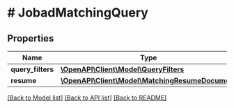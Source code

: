 # # JobadMatchingQuery

## Properties

Name | Type | Description | Notes
------------ | ------------- | ------------- | -------------
**query_filters** | [**\OpenAPI\Client\Model\QueryFilters**](QueryFilters.md) |  | [optional]
**resume** | [**\OpenAPI\Client\Model\MatchingResumeDocument**](MatchingResumeDocument.md) |  |

[[Back to Model list]](../../README.md#models) [[Back to API list]](../../README.md#endpoints) [[Back to README]](../../README.md)
